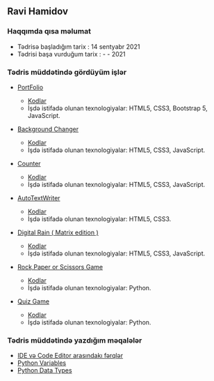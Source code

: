 ## Ravi Hamidov

### Haqqımda qısa məlumat
- Tədrisə başladığım tarix : 14 sentyabr 2021
- Tədrisi başa vurduğum tarix : - - 2021

###  Tədris müddətində gördüyüm işlər
- [PortFolio](https://ravihamidov.github.io/MyPortFolio/)
    - [Kodlar](https://github.com/RaviHamidov/MyPortFolio)
    - İşdə istifadə olunan texnologiyalar: HTML5, CSS3, Bootstrap 5, JavaScript.

- [Background Changer](https://ravihamidov.github.io/BackGroundChanger/)
    - [Kodlar](https://github.com/RaviHamidov/BackGroundChanger)
    - İşdə istifadə olunan texnologiyalar: HTML5, CSS3, JavaScript.

- [Counter](https://ravihamidov.github.io/Counter/)
    - [Kodlar](https://ravihamidov.github.io/Counter/)
    - İşdə istifadə olunan texnologiyalar: HTML5, CSS3, JavaScript.

- [AutoTextWriter](https://ravihamidov.github.io/AutoTextWriter/)
    - [Kodlar](https://github.com/RaviHamidov/AutoTextWriter)
    - İşdə istifadə olunan texnologiyalar: HTML5, CSS3.

- [Digital Rain ( Matrix edition )](https://ravihamidov.github.io/DigitalRain/)
    - [Kodlar](https://github.com/RaviHamidov/DigitalRain)
    - İşdə istifadə olunan texnologiyalar: HTML5, CSS3, JavaScript.

- [Rock,Paper or Scissors Game](https://github.com/RaviHamidov/01.PragmatechFoundationProject/tree/main/Works/RockPaperScissorsGame)
    - [Kodlar](https://github.com/RaviHamidov/01.PragmatechFoundationProject/tree/main/Works/RockPaperScissorsGame)
    - İşdə istifadə olunan texnologiyalar: Python.

- [Quiz Game](https://github.com/RaviHamidov/01.PragmatechFoundationProject/tree/main/Works/QuizGame)
    - [Kodlar](https://github.com/RaviHamidov/01.PragmatechFoundationProject/tree/main/Works/QuizGame)
    - İşdə istifadə olunan texnologiyalar: Python.
    
### Tədris müddətində yazdığım məqalələr
- [IDE və Code Editor arasındakı fərqlər](https://medium.com/@thehamidov42/ide-v%C9%99-code-editor-aras%C4%B1ndak%C4%B1-f%C9%99rql%C9%99r-5aa96129b0ec)
- [Python Variables](https://medium.com/@thehamidov42/python-variables-a08a9404614f)
- [Python Data Types]()